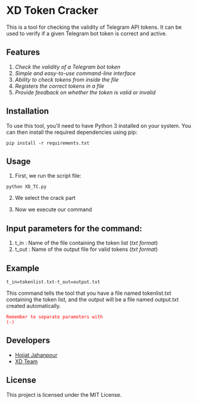 # XD Token Cracker

This is a tool for checking the validity of Telegram API tokens. It can be used to verify if a given Telegram bot token is correct and active.


## Features

1. *Check the validity of a Telegram bot token*
2. *Simple and easy-to-use command-line interface*
3. *Ability to check tokens from inside the file*
3. *Registers the correct tokens in a file*
4. *Provide feedback on whether the token is valid or invalid*


## Installation

To use this tool, you'll need to have Python 3 installed on your system. You can then install the required dependencies using pip:
```
pip install -r requirements.txt
```


## Usage

1. First, we run the script file:
```
python XD_TC.py
```

2. We select the crack part

3. Now we execute our command


## Input parameters for the command:

1. t_in  : Name of the file containing the token list (*txt format*) 
1. t_out : Name of the output file for valid tokens (*txt format*)


## Example

```
t_in=tokenlist.txt-t_out=output.txt
```
This command tells the tool that you have a file named tokenlist.txt containing the token list, and the output will be a file named output.txt created automatically.

<code style="color : Red">Remember to separate parameters with (-)</code>


## Developers

- [Hojjat Jahanpour](https://github.com/hojjatjh)
- [XD Team](https://github.com/XD-tm)



## License

This project is licensed under the MIT License.
